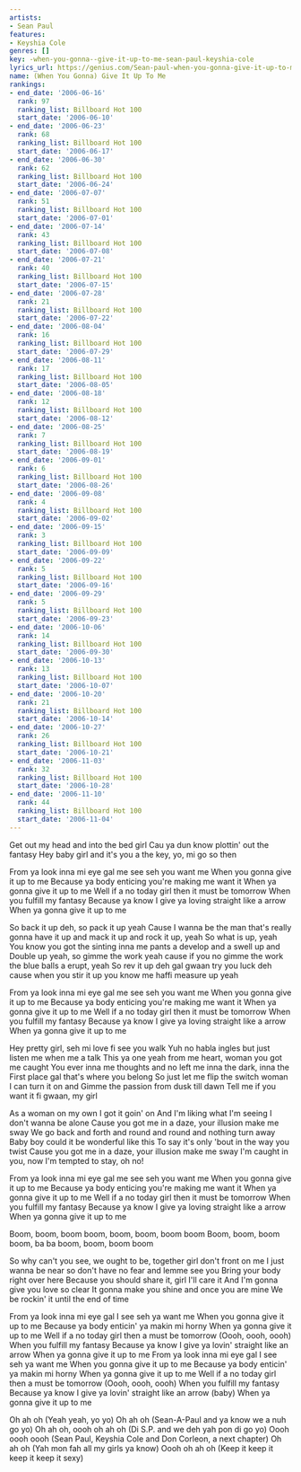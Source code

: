 ```yaml
---
artists:
- Sean Paul
features:
- Keyshia Cole
genres: []
key: -when-you-gonna--give-it-up-to-me-sean-paul-keyshia-cole
lyrics_url: https://genius.com/Sean-paul-when-you-gonna-give-it-up-to-me-lyrics
name: (When You Gonna) Give It Up To Me
rankings:
- end_date: '2006-06-16'
  rank: 97
  ranking_list: Billboard Hot 100
  start_date: '2006-06-10'
- end_date: '2006-06-23'
  rank: 68
  ranking_list: Billboard Hot 100
  start_date: '2006-06-17'
- end_date: '2006-06-30'
  rank: 62
  ranking_list: Billboard Hot 100
  start_date: '2006-06-24'
- end_date: '2006-07-07'
  rank: 51
  ranking_list: Billboard Hot 100
  start_date: '2006-07-01'
- end_date: '2006-07-14'
  rank: 43
  ranking_list: Billboard Hot 100
  start_date: '2006-07-08'
- end_date: '2006-07-21'
  rank: 40
  ranking_list: Billboard Hot 100
  start_date: '2006-07-15'
- end_date: '2006-07-28'
  rank: 21
  ranking_list: Billboard Hot 100
  start_date: '2006-07-22'
- end_date: '2006-08-04'
  rank: 16
  ranking_list: Billboard Hot 100
  start_date: '2006-07-29'
- end_date: '2006-08-11'
  rank: 17
  ranking_list: Billboard Hot 100
  start_date: '2006-08-05'
- end_date: '2006-08-18'
  rank: 12
  ranking_list: Billboard Hot 100
  start_date: '2006-08-12'
- end_date: '2006-08-25'
  rank: 7
  ranking_list: Billboard Hot 100
  start_date: '2006-08-19'
- end_date: '2006-09-01'
  rank: 6
  ranking_list: Billboard Hot 100
  start_date: '2006-08-26'
- end_date: '2006-09-08'
  rank: 4
  ranking_list: Billboard Hot 100
  start_date: '2006-09-02'
- end_date: '2006-09-15'
  rank: 3
  ranking_list: Billboard Hot 100
  start_date: '2006-09-09'
- end_date: '2006-09-22'
  rank: 5
  ranking_list: Billboard Hot 100
  start_date: '2006-09-16'
- end_date: '2006-09-29'
  rank: 5
  ranking_list: Billboard Hot 100
  start_date: '2006-09-23'
- end_date: '2006-10-06'
  rank: 14
  ranking_list: Billboard Hot 100
  start_date: '2006-09-30'
- end_date: '2006-10-13'
  rank: 13
  ranking_list: Billboard Hot 100
  start_date: '2006-10-07'
- end_date: '2006-10-20'
  rank: 21
  ranking_list: Billboard Hot 100
  start_date: '2006-10-14'
- end_date: '2006-10-27'
  rank: 26
  ranking_list: Billboard Hot 100
  start_date: '2006-10-21'
- end_date: '2006-11-03'
  rank: 32
  ranking_list: Billboard Hot 100
  start_date: '2006-10-28'
- end_date: '2006-11-10'
  rank: 44
  ranking_list: Billboard Hot 100
  start_date: '2006-11-04'
---
```

Get out my head and into the bed girl
Cau ya dun know plottin' out the fantasy
Hey baby girl and it's you a the key, yo, mi go so then


From ya look inna mi eye gal me see seh you want me
When you gonna give it up to me
Because ya body enticing you're making me want it
When ya gonna give it up to me
Well if a no today girl then it must be tomorrow
When you fulfill my fantasy
Because ya know I give ya loving straight like a arrow
When ya gonna give it up to me


So back it up deh, so pack it up yeah
Cause I wanna be the man that's really gonna have it up and mack it up and rock it up, yeah
So what is up, yeah
You know you got the sinting inna me pants a develop and a swell up and
Double up yeah, so gimme the work yeah cause if you no gimme the work the blue balls a erupt, yeah
So rev it up deh gal gwaan try you luck deh cause when you stir it up you know me haffi measure up yeah


From ya look inna mi eye gal me see seh you want me
When you gonna give it up to me
Because ya body enticing you're making me want it
When ya gonna give it up to me
Well if a no today girl then it must be tomorrow
When you fulfill my fantasy
Because ya know I give ya loving straight like a arrow
When ya gonna give it up to me


Hey pretty girl, seh mi love fi see you walk
Yuh no habla ingles but just listen me when me a talk
This ya one yeah from me heart, woman you got me caught
You ever inna me thoughts and no left me inna the dark, inna the
First place gal that's where you belong
So just let me flip the switch woman I can turn it on and
Gimme the passion from dusk till dawn
Tell me if you want it fi gwaan, my girl


As a woman on my own I got it goin' on
And I'm liking what I'm seeing I don't wanna be alone
Cause you got me in a daze, your illusion make me sway
We go back and forth and round and round and nothing turn away
Baby boy could it be wonderful like this
To say it's only 'bout in the way you twist
Cause you got me in a daze, your illusion make me sway
I'm caught in you, now I'm tempted to stay, oh no!


From ya look inna mi eye gal me see seh you want me
When you gonna give it up to me
Because ya body enticing you're making me want it
When ya gonna give it up to me
Well if a no today girl then it must be tomorrow
When you fulfill my fantasy
Because ya know I give ya loving straight like a arrow
When ya gonna give it up to me


Boom, boom, boom boom, boom, boom, boom boom
Boom, boom, boom boom, ba ba boom, boom, boom boom


So why can't you see, we ought to be, together girl don't front on me
I just wanna be near so don't have no fear and lemme see you Bring your body right over here
Because you should share it, girl I'll care it
And I'm gonna give you love so clear
It gonna make you shine and once you are mine
We be rockin' it until the end of time


From ya look inna mi eye gal I see seh ya want me
When you gonna give it up to me
Because ya body enticin' ya makin mi horny
When ya gonna give it up to me
Well if a no today girl then a must be tomorrow (Oooh, oooh, oooh)
When you fulfill my fantasy
Because ya know I give ya lovin' straight like an arrow
When ya gonna give it up to me
From ya look inna mi eye gal I see seh ya want me
When you gonna give it up to me
Because ya body enticin' ya makin mi horny
When ya gonna give it up to me
Well if a no today girl then a must be tomorrow (Oooh, oooh, oooh)
When you fulfill my fantasy
Because ya know I give ya lovin' straight like an arrow (baby)
When ya gonna give it up to me


Oh ah oh (Yeah yeah, yo yo)
Oh ah oh (Sean-A-Paul and ya know we a nuh go yo)
Oh ah oh, oooh oh ah oh (Di S.P. and we deh yah pon di go yo)
Oooh oooh oooh (Sean Paul, Keyshia Cole and Don Corleon, a next chapter)
Oh ah oh (Yah mon fah all my girls ya know)
Oooh oh ah oh (Keep it keep it keep it keep it sexy)
